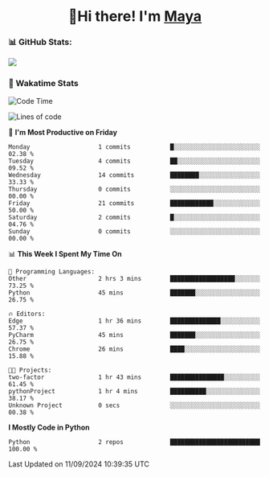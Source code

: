  <h1 align="center">👋Hi there! I'm <a href="https://liumyblog.cn">Maya</a></h1>

### 📊 GitHub Stats:
<p href="https://github.com/anuraghazra/github-readme-stats">
<img align="left" src="https://github-readme-stats.vercel.app/api?username=liumy-lay&show_icons=true&title_color=ffffff&icon_color=ffffff&text_color=ffffff&bg_color=D80835&hide_title=true" />
</p>
<br clear="left"/>

### 🚀 Wakatime Stats
<!--START_SECTION:waka-->
![Code Time](http://img.shields.io/badge/Code%20Time-89%20hrs%2017%20mins-blue)

![Lines of code](https://img.shields.io/badge/From%20Hello%20World%20I%27ve%20Written-0%20lines%20of%20code-blue)

📅 **I'm Most Productive on Friday** 

```text
Monday                   1 commits           █░░░░░░░░░░░░░░░░░░░░░░░░   02.38 % 
Tuesday                  4 commits           ██░░░░░░░░░░░░░░░░░░░░░░░   09.52 % 
Wednesday                14 commits          ████████░░░░░░░░░░░░░░░░░   33.33 % 
Thursday                 0 commits           ░░░░░░░░░░░░░░░░░░░░░░░░░   00.00 % 
Friday                   21 commits          ████████████░░░░░░░░░░░░░   50.00 % 
Saturday                 2 commits           █░░░░░░░░░░░░░░░░░░░░░░░░   04.76 % 
Sunday                   0 commits           ░░░░░░░░░░░░░░░░░░░░░░░░░   00.00 % 
```


📊 **This Week I Spent My Time On** 

```text
💬 Programming Languages: 
Other                    2 hrs 3 mins        ██████████████████░░░░░░░   73.25 % 
Python                   45 mins             ███████░░░░░░░░░░░░░░░░░░   26.75 % 

🔥 Editors: 
Edge                     1 hr 36 mins        ██████████████░░░░░░░░░░░   57.37 % 
PyCharm                  45 mins             ███████░░░░░░░░░░░░░░░░░░   26.75 % 
Chrome                   26 mins             ████░░░░░░░░░░░░░░░░░░░░░   15.88 % 

🐱‍💻 Projects: 
two-factor               1 hr 43 mins        ███████████████░░░░░░░░░░   61.45 % 
pythonProject            1 hr 4 mins         ██████████░░░░░░░░░░░░░░░   38.17 % 
Unknown Project          0 secs              ░░░░░░░░░░░░░░░░░░░░░░░░░   00.38 % 
```

**I Mostly Code in Python** 

```text
Python                   2 repos             █████████████████████████   100.00 % 
```




 Last Updated on 11/09/2024 10:39:35 UTC
<!--END_SECTION:waka-->
